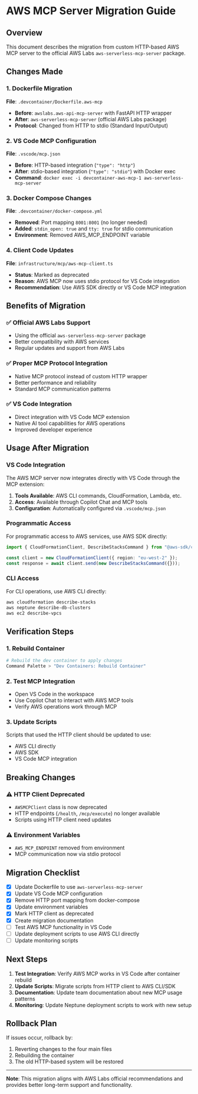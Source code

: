 # AWS MCP Server Migration Guide

## Overview
This document describes the migration from custom HTTP-based AWS MCP server to the official AWS Labs `aws-serverless-mcp-server` package.

## Changes Made

### 1. Dockerfile Migration
**File**: `.devcontainer/Dockerfile.aws-mcp`
- **Before**: `awslabs.aws-api-mcp-server` with FastAPI HTTP wrapper
- **After**: `aws-serverless-mcp-server` (official AWS Labs package)
- **Protocol**: Changed from HTTP to stdio (Standard Input/Output)

### 2. VS Code MCP Configuration
**File**: `.vscode/mcp.json`
- **Before**: HTTP-based integration (`"type": "http"`)
- **After**: stdio-based integration (`"type": "stdio"`) with Docker exec
- **Command**: `docker exec -i devcontainer-aws-mcp-1 aws-serverless-mcp-server`

### 3. Docker Compose Changes
**File**: `.devcontainer/docker-compose.yml`
- **Removed**: Port mapping `8001:8001` (no longer needed)
- **Added**: `stdin_open: true` and `tty: true` for stdio communication
- **Environment**: Removed AWS_MCP_ENDPOINT variable

### 4. Client Code Updates
**File**: `infrastructure/mcp/aws-mcp-client.ts`
- **Status**: Marked as deprecated
- **Reason**: AWS MCP now uses stdio protocol for VS Code integration
- **Recommendation**: Use AWS SDK directly or VS Code MCP integration

## Benefits of Migration

### ✅ Official AWS Labs Support
- Using the official `aws-serverless-mcp-server` package
- Better compatibility with AWS services
- Regular updates and support from AWS Labs

### ✅ Proper MCP Protocol Integration
- Native MCP protocol instead of custom HTTP wrapper
- Better performance and reliability
- Standard MCP communication patterns

### ✅ VS Code Integration
- Direct integration with VS Code MCP extension
- Native AI tool capabilities for AWS operations
- Improved developer experience

## Usage After Migration

### VS Code Integration
The AWS MCP server now integrates directly with VS Code through the MCP extension:

1. **Tools Available**: AWS CLI commands, CloudFormation, Lambda, etc.
2. **Access**: Available through Copilot Chat and MCP tools
3. **Configuration**: Automatically configured via `.vscode/mcp.json`

### Programmatic Access
For programmatic access to AWS services, use AWS SDK directly:

```typescript
import { CloudFormationClient, DescribeStacksCommand } from "@aws-sdk/client-cloudformation";

const client = new CloudFormationClient({ region: "eu-west-2" });
const response = await client.send(new DescribeStacksCommand({}));
```

### CLI Access
For CLI operations, use AWS CLI directly:

```bash
aws cloudformation describe-stacks
aws neptune describe-db-clusters
aws ec2 describe-vpcs
```

## Verification Steps

### 1. Rebuild Container
```bash
# Rebuild the dev container to apply changes
Command Palette > "Dev Containers: Rebuild Container"
```

### 2. Test MCP Integration
- Open VS Code in the workspace
- Use Copilot Chat to interact with AWS MCP tools
- Verify AWS operations work through MCP

### 3. Update Scripts
Scripts that used the HTTP client should be updated to use:
- AWS CLI directly
- AWS SDK
- VS Code MCP integration

## Breaking Changes

### ⚠️ HTTP Client Deprecated
- `AWSMCPClient` class is now deprecated
- HTTP endpoints (`/health`, `/mcp/execute`) no longer available
- Scripts using HTTP client need updates

### ⚠️ Environment Variables
- `AWS_MCP_ENDPOINT` removed from environment
- MCP communication now via stdio protocol

## Migration Checklist

- [x] Update Dockerfile to use `aws-serverless-mcp-server`
- [x] Update VS Code MCP configuration
- [x] Remove HTTP port mapping from docker-compose
- [x] Update environment variables
- [x] Mark HTTP client as deprecated
- [x] Create migration documentation
- [ ] Test AWS MCP functionality in VS Code
- [ ] Update deployment scripts to use AWS CLI directly
- [ ] Update monitoring scripts

## Next Steps

1. **Test Integration**: Verify AWS MCP works in VS Code after container rebuild
2. **Update Scripts**: Migrate scripts from HTTP client to AWS CLI/SDK
3. **Documentation**: Update team documentation about new MCP usage patterns
4. **Monitoring**: Update Neptune deployment scripts to work with new setup

## Rollback Plan

If issues occur, rollback by:
1. Reverting changes to the four main files
2. Rebuilding the container
3. The old HTTP-based system will be restored

---

**Note**: This migration aligns with AWS Labs official recommendations and provides better long-term support and functionality.
